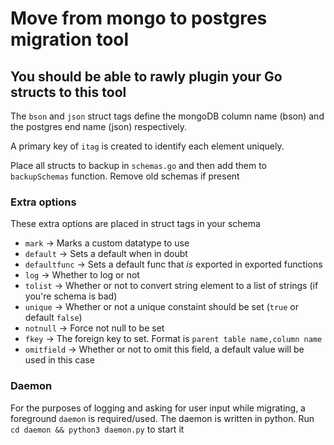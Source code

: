 # Move from mongo to postgres migration tool

## You should be able to rawly plugin your Go structs to this tool

The ``bson`` and ``json`` struct tags define the mongoDB column name (bson) and the postgres end name (json) respectively.

A primary key of ``itag`` is created to identify each element uniquely.

Place all structs to backup in ``schemas.go`` and then add them to ``backupSchemas`` function. Remove old schemas if present

### Extra options 

These extra options are placed in struct tags in your schema

- ``mark`` -> Marks a custom datatype to use
- ``default`` -> Sets a default when in doubt
- ``defaultfunc`` -> Sets a default func that *is* exported in exported functions
- ``log`` -> Whether to log or not
- ``tolist`` -> Whether or not to convert string element to a list of strings (if you're schema is bad)
- ``unique`` -> Whether or not a unique constaint should be set (``true`` or default ``false``)
- ``notnull`` -> Force not null to be set
- ``fkey`` -> The foreign key to set. Format is ``parent table name,column name``
- ``omitfield`` -> Whether or not to omit this field, a default value will be used in this case

### Daemon

For the purposes of logging and asking for user input while migrating, a foreground ``daemon`` is required/used. The daemon is written in python. Run ``cd daemon && python3 daemon.py`` to start it